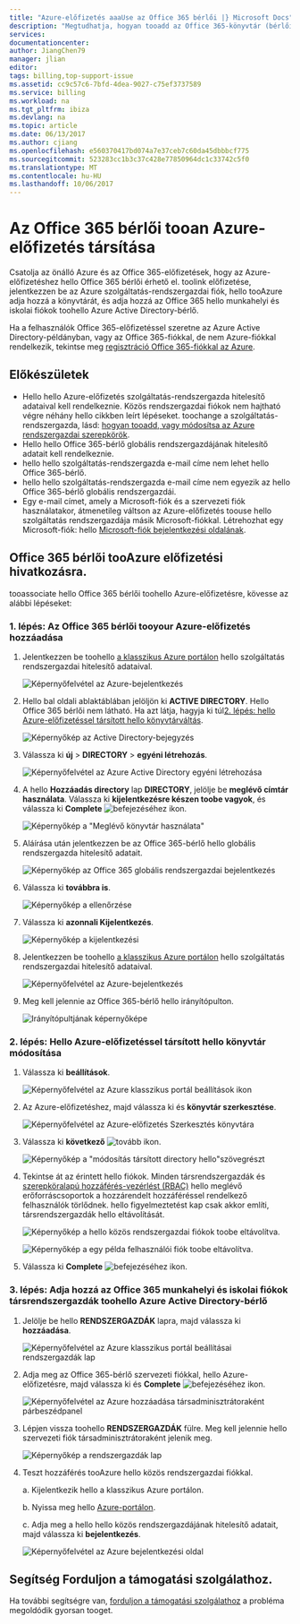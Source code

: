 ```yaml
---
title: "Azure-előfizetés aaaUse az Office 365 bérlői |} Microsoft Docs"
description: "Megtudhatja, hogyan tooadd az Office 365-könyvtár (bérlői) tooan Azure-előfizetés."
services: 
documentationcenter: 
author: JiangChen79
manager: jlian
editor: 
tags: billing,top-support-issue
ms.assetid: cc9c57c6-7bfd-4dea-9027-c75ef3737589
ms.service: billing
ms.workload: na
ms.tgt_pltfrm: ibiza
ms.devlang: na
ms.topic: article
ms.date: 06/13/2017
ms.author: cjiang
ms.openlocfilehash: e560370417bd074a7e37ceb7c60da45dbbbcf775
ms.sourcegitcommit: 523283cc1b3c37c428e77850964dc1c33742c5f0
ms.translationtype: MT
ms.contentlocale: hu-HU
ms.lasthandoff: 10/06/2017
---
```

# <a name="associate-an-office-365-tenant-tooan-azure-subscription"></a>Az Office 365 bérlői tooan Azure-előfizetés társítása
Csatolja az önálló Azure és az Office 365-előfizetések, hogy az Azure-előfizetéshez hello Office 365 bérlői érhető el. toolink előfizetése, jelentkezzen be az Azure szolgáltatás-rendszergazdai fiók, hello tooAzure adja hozzá a könyvtárát, és adja hozzá az Office 365 hello munkahelyi és iskolai fiókok toohello Azure Active Directory-bérlő.

Ha a felhasználók Office 365-előfizetéssel szeretne az Azure Active Directory-példányban, vagy az Office 365-fiókkal, de nem Azure-fiókkal rendelkezik, tekintse meg [regisztráció Office 365-fiókkal az Azure](billing-use-existing-office-365-account-azure-subscription.md). 

## <a name="before-you-begin"></a>Előkészületek
* Hello hello Azure-előfizetés szolgáltatás-rendszergazda hitelesítő adataival kell rendelkeznie. Közös rendszergazdai fiókok nem hajtható végre néhány hello cikkben leírt lépéseket. toochange a szolgáltatás-rendszergazda, lásd: [hogyan tooadd, vagy módosítsa az Azure rendszergazdai szerepkörök](billing-add-change-azure-subscription-administrator.md#change-service-administrator-for-a-subscription).
* Hello hello Office 365-bérlő globális rendszergazdájának hitelesítő adatait kell rendelkeznie.
* hello hello szolgáltatás-rendszergazda e-mail címe nem lehet hello Office 365-bérlő.
* hello hello szolgáltatás-rendszergazda e-mail címe nem egyezik az hello Office 365-bérlő globális rendszergazdái.
* Egy e-mail címet, amely a Microsoft-fiók és a szervezeti fiók használatakor, átmenetileg váltson az Azure-előfizetés toouse hello szolgáltatás rendszergazdája másik Microsoft-fiókkal. Létrehozhat egy Microsoft-fiók: hello [Microsoft-fiók bejelentkezési oldalának](https://signup.live.com/).

## <a name="link-office-365-tenant-tooazure-subscription"></a>Office 365 bérlői tooAzure előfizetési hivatkozásra.
tooassociate hello Office 365 bérlői toohello Azure-előfizetésre, kövesse az alábbi lépéseket:

### <a name="step-1-add-office-365-tenant-tooyour-azure-subscription"></a>1. lépés: Az Office 365 bérlői tooyour Azure-előfizetés hozzáadása

1. Jelentkezzen be toohello [a klasszikus Azure portálon](https://manage.windowsazure.com/) hello szolgáltatás rendszergazdai hitelesítő adataival.

    ![Képernyőfelvétel az Azure-bejelentkezés](./media/billing-add-office-365-tenant-to-azure-subscription/s313_azure-sign-in-service-admin.png)

2. Hello bal oldali ablaktáblában jelöljön ki **ACTIVE DIRECTORY**. Hello Office 365 bérlői nem látható. Ha azt látja, hagyja ki túl[2. lépés: hello Azure-előfizetéssel társított hello könyvtárváltás](#Step2).
   
   ![Képernyőkép az Active Directory-bejegyzés](./media/billing-add-office-365-tenant-to-azure-subscription/s35-classic-portal-active-directory-entry.png)

3. Válassza ki **új** > **DIRECTORY** > **egyéni létrehozás**.
   
    ![Képernyőfelvétel az Azure Active Directory egyéni létrehozása](./media/billing-add-office-365-tenant-to-azure-subscription/s37-aad-custom-create.png)
   
4. A hello **Hozzáadás directory** lap **DIRECTORY**, jelölje be **meglévő címtár használata**. Válassza ki **kijelentkezésre készen toobe vagyok**, és válassza ki **Complete** ![befejezéséhez ikon](./media/billing-add-office-365-tenant-to-azure-subscription/s38_complete-icon.png).
   
    ![Képernyőkép a "Meglévő könyvtár használata"](./media/billing-add-office-365-tenant-to-azure-subscription/s39_add-directory-use-existing.png)
   
5. Aláírása után jelentkezzen be az Office 365-bérlő hello globális rendszergazda hitelesítő adatait.
   
    ![Képernyőkép az Office 365 globális rendszergazdai bejelentkezés](./media/billing-add-office-365-tenant-to-azure-subscription/s310_sign-in-global-admin-office-365.png)
   
6. Válassza ki **továbbra is**.
   
    ![Képernyőkép a ellenőrzése](./media/billing-add-office-365-tenant-to-azure-subscription/s311_use-contoso-directory-azure-verify.png)
   
7. Válassza ki **azonnali Kijelentkezés**.
   
    ![Képernyőkép a kijelentkezési](./media/billing-add-office-365-tenant-to-azure-subscription/s312_use-contoso-directory-azure-confirm-and-sign-out.png)
   
8. Jelentkezzen be toohello [a klasszikus Azure portálon](https://manage.windowsazure.com/) hello szolgáltatás rendszergazdai hitelesítő adataival.
   
    ![Képernyőfelvétel az Azure-bejelentkezés](./media/billing-add-office-365-tenant-to-azure-subscription/s313_azure-sign-in-service-admin.png)
   
9. Meg kell jelennie az Office 365-bérlő hello irányítópulton.
   
    ![Irányítópultjának képernyőképe](./media/billing-add-office-365-tenant-to-azure-subscription/s314_office-365-tenant-appear-in-azure.png)

### <a name="Step2"></a>2. lépés: Hello Azure-előfizetéssel társított hello könyvtár módosítása
   
1. Válassza ki **beállítások**.
   
    ![Képernyőfelvétel az Azure klasszikus portál beállítások ikon](./media/billing-add-office-365-tenant-to-azure-subscription/s315_azure-classic-portal-settings-icon.png)
   
2. Az Azure-előfizetéshez, majd válassza ki és **könyvtár szerkesztése**.

    ![Képernyőfelvétel az Azure-előfizetés Szerkesztés könyvtára](./media/billing-add-office-365-tenant-to-azure-subscription/s316_azure-subscription-edit-directory.png)
   
3. Válassza ki **következő** ![tovább ikon](./media/billing-add-office-365-tenant-to-azure-subscription/s317_next-icon.png).
   
    ![Képernyőkép a "módosítás társított directory hello"szövegrészt](./media/billing-add-office-365-tenant-to-azure-subscription/s318_azure-change-associated-directory.png)
   
4. Tekintse át az érintett hello fiókok. Minden társrendszergazdák és [szerepköralapú hozzáférés-vezérlést (RBAC)](../active-directory/role-based-access-control-configure.md) hello meglévő erőforráscsoportok a hozzárendelt hozzáféréssel rendelkező felhasználók törlődnek. hello figyelmeztetést kap csak akkor említi, társrendszergazdák hello eltávolítását.
      
    ![Képernyőkép a hello közös rendszergazdai fiókok toobe eltávolítva.](./media/billing-add-office-365-tenant-to-azure-subscription/s322_azure-confirm-directory-mapping.png)
   
    ![Képernyőkép a egy példa felhasználói fiók toobe eltávolítva.](./media/billing-add-office-365-tenant-to-azure-subscription/s325_assigned-users-removed-resource-groups.png)
   
5. Válassza ki **Complete** ![befejezéséhez ikon](./media/billing-add-office-365-tenant-to-azure-subscription/s38_complete-icon.png).

### <a name="step-3-add-your-office-365-organizational-accounts-as-co-administrators-toohello-azure-active-directory-tenant"></a>3. lépés: Adja hozzá az Office 365 munkahelyi és iskolai fiókok társrendszergazdák toohello Azure Active Directory-bérlő
   
1. Jelölje be hello **RENDSZERGAZDÁK** lapra, majd válassza ki **hozzáadása**.
   
    ![Képernyőfelvétel az Azure klasszikus portál beállításai rendszergazdák lap](./media/billing-add-office-365-tenant-to-azure-subscription/s319_azure-classic-portal-settings-administrators.png)
   
2. Adja meg az Office 365-bérlő szervezeti fiókkal, hello Azure-előfizetésre, majd válassza ki és **Complete** ![befejezéséhez ikon](./media/billing-add-office-365-tenant-to-azure-subscription/s38_complete-icon.png).
   
    ![Képernyőfelvétel az Azure hozzáadása társadminisztrátoraként párbeszédpanel](./media/billing-add-office-365-tenant-to-azure-subscription/s320_azure-add-co-administrator.png)
   
3. Lépjen vissza toohello **RENDSZERGAZDÁK** fülre. Meg kell jelennie hello szervezeti fiók társadminisztrátoraként jelenik meg.
   
    ![Képernyőkép a rendszergazdák lap](./media/billing-add-office-365-tenant-to-azure-subscription/s321_azure-co-administrator-added.png)
4.  Teszt hozzáférés tooAzure hello közös rendszergazdai fiókkal.
   
    a. Kijelentkezik hello a klasszikus Azure portálon.
   
    b. Nyissa meg hello [Azure-portálon](https://portal.azure.com/).
   
    c. Adja meg a hello hello közös rendszergazdájának hitelesítő adatait, majd válassza ki **bejelentkezés**.
   
    ![Képernyőfelvétel az Azure bejelentkezési oldal](./media/billing-add-office-365-tenant-to-azure-subscription/s324_azure-sign-in-with-co-admin.png)

## <a name="need-help-contact-support"></a>Segítség Forduljon a támogatási szolgálathoz.
Ha további segítségre van, [forduljon a támogatási szolgálathoz](https://portal.azure.com/?#blade/Microsoft_Azure_Support/HelpAndSupportBlade) a probléma megoldódik gyorsan tooget.


